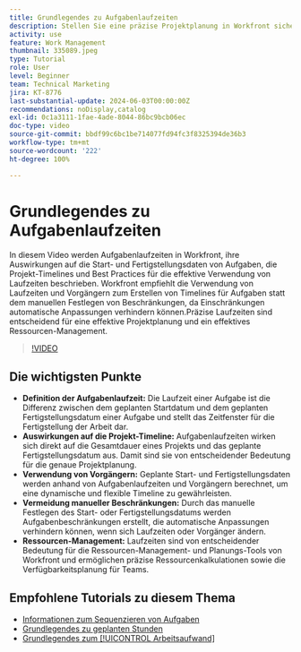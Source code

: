 ```yaml
---
title: Grundlegendes zu Aufgabenlaufzeiten
description: Stellen Sie eine präzise Projektplanung in Workfront sicher, bei der die Aufgabenlaufzeiten die Timelines beeinflussen, wodurch für Flexibilität Vorgänger genutzt, manuelle Beschränkungen vermieden und das Ressourcen-Management sowie die Planung optimiert werden.
activity: use
feature: Work Management
thumbnail: 335089.jpeg
type: Tutorial
role: User
level: Beginner
team: Technical Marketing
jira: KT-8776
last-substantial-update: 2024-06-03T00:00:00Z
recommendations: noDisplay,catalog
exl-id: 0c1a3111-1fae-4ade-8044-86bc9bcb06ec
doc-type: video
source-git-commit: bbdf99c6bc1be714077fd94fc3f8325394de36b3
workflow-type: tm+mt
source-wordcount: '222'
ht-degree: 100%

---
```


# Grundlegendes zu Aufgabenlaufzeiten

In diesem Video werden Aufgabenlaufzeiten in Workfront, ihre Auswirkungen auf die Start- und Fertigstellungsdaten von Aufgaben, die Projekt-Timelines und Best Practices für die effektive Verwendung von Laufzeiten beschrieben.
Workfront empfiehlt die Verwendung von Laufzeiten und Vorgängern zum Erstellen von Timelines für Aufgaben statt dem manuellen Festlegen von Beschränkungen, da Einschränkungen automatische Anpassungen verhindern können.Präzise Laufzeiten sind entscheidend für eine effektive Projektplanung und ein effektives Ressourcen-Management.


>[!VIDEO](https://video.tv.adobe.com/v/335089/?quality=12&learn=on&enablevpops=1)

## Die wichtigsten Punkte

* **Definition der Aufgabenlaufzeit:** Die Laufzeit einer Aufgabe ist die Differenz zwischen dem geplanten Startdatum und dem geplanten Fertigstellungsdatum einer Aufgabe und stellt das Zeitfenster für die Fertigstellung der Arbeit dar.
* **Auswirkungen auf die Projekt-Timeline:** Aufgabenlaufzeiten wirken sich direkt auf die Gesamtdauer eines Projekts und das geplante Fertigstellungsdatum aus. Damit sind sie von entscheidender Bedeutung für die genaue Projektplanung.
* **Verwendung von Vorgängern:** Geplante Start- und Fertigstellungsdaten werden anhand von Aufgabenlaufzeiten und Vorgängern berechnet, um eine dynamische und flexible Timeline zu gewährleisten.
* **Vermeidung manueller Beschränkungen:** Durch das manuelle Festlegen des Start- oder Fertigstellungsdatums werden Aufgabenbeschränkungen erstellt, die automatische Anpassungen verhindern können, wenn sich Laufzeiten oder Vorgänger ändern.
* **Ressourcen-Management:** Laufzeiten sind von entscheidender Bedeutung für die Ressourcen-Management- und Planungs-Tools von Workfront und ermöglichen präzise Ressourcenkalkulationen sowie die Verfügbarkeitsplanung für Teams.


## Empfohlene Tutorials zu diesem Thema

* [Informationen zum Sequenzieren von Aufgaben](/help/manage-work/tasks/learn-to-sequence-tasks.md)
* [Grundlegendes zu geplanten Stunden](/help/manage-work/tasks/understand-planned-hours.md)
* [Grundlegendes zum [!UICONTROL Arbeitsaufwand]](/help/manage-work/tasks/understand-work-effort.md)

